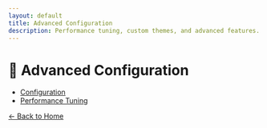 ```yaml
---
layout: default
title: Advanced Configuration
description: Performance tuning, custom themes, and advanced features.
---
```


# 🔧 Advanced Configuration

- [Configuration](configuration.md)
- [Performance Tuning](performance.md)

[← Back to Home](/chartsmith-mcp-docs/) 